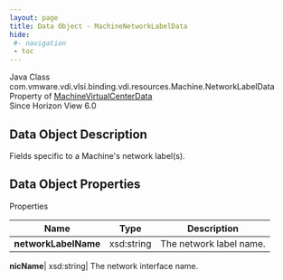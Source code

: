 ```yaml
---
layout: page
title: Data Object - MachineNetworkLabelData
hide:
 #- navigation
 - toc
---
```






Java Class
    com.vmware.vdi.vlsi.binding.vdi.resources.Machine.NetworkLabelData  
Property of
     [MachineVirtualCenterData](vdi.resources.Machine.VirtualCenterData.md#field_detail)  
Since 
    Horizon View 6.0

## Data Object Description 

Fields specific to a Machine's network label(s). 

## Data Object Properties

Properties

Name |  Type |  Description   
---|---|---  
**networkLabelName**|  xsd:string|  The network label name.   
  
**nicName**|  xsd:string|  The network interface name.   
  
  
  

  
  

